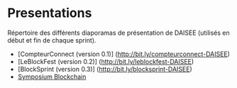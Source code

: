 # Presentations
Répertoire des différents diaporamas de présentation de DAISEE (utilisés en début et fin de chaque sprint).
- [CompteurConnect (version 0.1)] (http://bit.ly/compteurconnect-DAISEE)
- [LeBlockFest (version 0.2)] (http://bit.ly/leblockfest-DAISEE)
- [BlockSprint (version 0.3)] (http://bit.ly/blocksprint-DAISEE)
- [Symposium Blockchain](http://bit.ly/IMAL2016_DAISEE)
